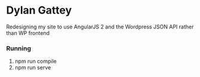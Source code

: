 # Dylan Gattey

Redesigning my site to use AngularJS 2 and the Wordpress JSON API rather than WP frontend

### Running
1. npm run compile
2. npm run serve
